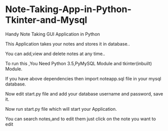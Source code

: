 # Note-Taking-App-in-Python-Tkinter-and-Mysql
Handy Note Taking GUI Application in Python

This Application  takes your notes and stores it in database..

You can add,view and delete notes at any time..

To run this ,You Need Python 3.5,PyMySQL Module and tkinter(inbuilt) Module.

If you have above dependencies then import noteapp.sql file in your mysql database.

Now edit start.py file and add your database username and password, save it.

Now run start.py file which will start your Application.

You can search notes,and to edit them just click on the note you want to edit
 
